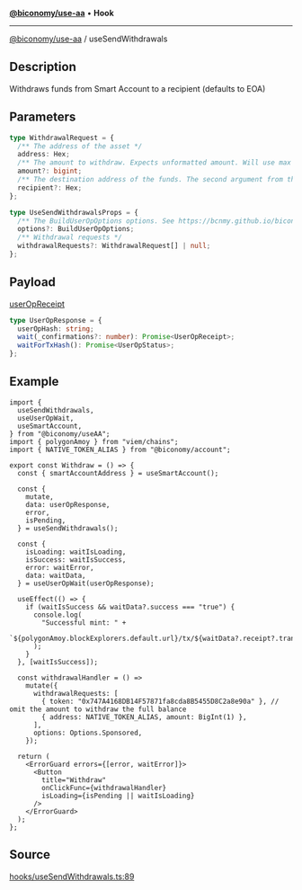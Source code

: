[**@biconomy/use-aa**](./index.md) • **Hook**

---

[@biconomy/use-aa](./index.md) / useSendWithdrawals

## Description

Withdraws funds from Smart Account to a recipient (defaults to EOA)

## Parameters

```ts
type WithdrawalRequest = {
  /** The address of the asset */
  address: Hex;
  /** The amount to withdraw. Expects unformatted amount. Will use max amount if unset */
  amount?: bigint;
  /** The destination address of the funds. The second argument from the `withdraw(...)` function will be used as the default if left unset. */
  recipient?: Hex;
};

type UseSendWithdrawalsProps = {
  /** The BuildUserOpOptions options. See https://bcnmy.github.io/biconomy-client-sdk/types/BuildUserOpOptions.html for further detail */
  options?: BuildUserOpOptions;
  /** Withdrawal requests */
  withdrawalRequests?: WithdrawalRequest[] | null;
};
```

## Payload

[userOpReceipt](../../Bundler/api/get-useroperation-receipt#response)

```ts
type UserOpResponse = {
  userOpHash: string;
  wait(_confirmations?: number): Promise<UserOpReceipt>;
  waitForTxHash(): Promise<UserOpStatus>;
};
```

## Example

```tsx
import {
  useSendWithdrawals,
  useUserOpWait,
  useSmartAccount,
} from "@biconomy/useAA";
import { polygonAmoy } from "viem/chains";
import { NATIVE_TOKEN_ALIAS } from "@biconomy/account";

export const Withdraw = () => {
  const { smartAccountAddress } = useSmartAccount();

  const {
    mutate,
    data: userOpResponse,
    error,
    isPending,
  } = useSendWithdrawals();

  const {
    isLoading: waitIsLoading,
    isSuccess: waitIsSuccess,
    error: waitError,
    data: waitData,
  } = useUserOpWait(userOpResponse);

  useEffect(() => {
    if (waitIsSuccess && waitData?.success === "true") {
      console.log(
        "Successful mint: " +
          `${polygonAmoy.blockExplorers.default.url}/tx/${waitData?.receipt?.transactionHash}`
      );
    }
  }, [waitIsSuccess]);

  const withdrawalHandler = () =>
    mutate({
      withdrawalRequests: [
        { token: "0x747A4168DB14F57871fa8cda8B5455D8C2a8e90a" }, // omit the amount to withdraw the full balance
        { address: NATIVE_TOKEN_ALIAS, amount: BigInt(1) },
      ],
      options: Options.Sponsored,
    });

  return (
    <ErrorGuard errors={[error, waitError]}>
      <Button
        title="Withdraw"
        onClickFunc={withdrawalHandler}
        isLoading={isPending || waitIsLoading}
      />
    </ErrorGuard>
  );
};
```

## Source

[hooks/useSendWithdrawals.ts:89](https://github.com/bcnmy/useAA/blob/main/src/hooks/useSendWithdrawals.ts#L89)
